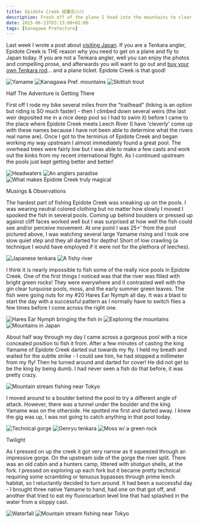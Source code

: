 ```yaml
---
title: Epidote Creek 緑簾石小川
description: Fresh off of the plane I head into the mountains to clear my head and catch a few trout
date: 2015-06-23T03:13:00+02:00
tags: [Kanagawa Prefecture]
---
```

<div class=“text-lg m-2”>

<p class="mb-2">Last week I wrote a post about <a href="http://fallfishtenkara.com/visiting-japan/" target="_blank" rel="noopener">visiting Japan</a>. If you are a Tenkara angler, Epidote Creek is THE reason why you need to get on a plane and fly to Japan today. If you are not a Tenkara angler, well you can enjoy the photos and compelling prose, and afterwards you will want to go out and <a href="http://fallfishtenkara.com/about/my-tenkara-rods/" target="_blank" rel="noopener">buy your own Tenkara rod</a>... and a plane ticket. Epidote Creek is that good!</p>

<img class="w-8/12 rounded-lg shadow-lg mx-auto" src="https://fallfish-tenkara-images.s3-us-west-1.amazonaws.com/FfT+-+Epidote+Creek/Epidote+Creek-Japan-Tenkara-Native+Yamame-nymph.JPG" alt="Yamame" />

<img class="w-8/12 rounded-lg shadow-lg mx-auto" src="https://fallfish-tenkara-images.s3-us-west-1.amazonaws.com/FfT+-+Epidote+Creek/Epidote+Creek-Japan-Tenkara-Native+Yamame.JPG" alt="Kanagawa Pref. mountains" />

<img class="w-8/12 rounded-lg shadow-lg mx-auto" src="https://fallfish-tenkara-images.s3-us-west-1.amazonaws.com/FfT+-+Epidote+Creek/Epidote+Creek-Japan-Tenkara-Yamame-Easily+spooked+fish.JPG" alt="Skittish trout" />

<p class="font-bold mt-2 mb-2">Half The Adventure Is Getting There</p>

<p class="mb-2 mt-2">First off I rode my bike several miles from the "trailhead" (hiking is an option but riding is SO much faster) - then I climbed down several weirs (the last weir deposited me in a nice deep pool so I had to swim it) before I came to the place where Epidote Creek meets Leech River (I have 'cleverly' come up with these names because I have not been able to determine what the rivers real name are). Once I got to the terminus of Epidote Creek and began working my way upstream I almost immediately found a great pool. The overhead trees were fairly low but I was able to make a few casts and work out the kinks from my recent international flight. As I continued upstream the pools just kept getting better and better!</p>

<img class="w-8/12 rounded-lg shadow-lg mx-auto" src="https://fallfish-tenkara-images.s3-us-west-1.amazonaws.com/FfT+-+Epidote+Creek/Epidote+Creek-Japan-Tenkara-Yamame-Headwaters.JPG" alt="Headwaters" />

<img class="w-8/12 rounded-lg shadow-lg mx-auto" src="https://fallfish-tenkara-images.s3-us-west-1.amazonaws.com/FfT+-+Epidote+Creek/Epidote+Creek-Japan-Tenkara-Yamame-Paradise.JPG" alt="An anglers paradise" />

<img class="w-8/12 rounded-lg shadow-lg mx-auto" src="https://fallfish-tenkara-images.s3-us-west-1.amazonaws.com/FfT+-+Epidote+Creek/Epidote+River-Mountain+Stream-Tenkara-Japan-Pool-Trout.JPG" alt="What makes Epidote Creek truly magical" />

<p class="font-bold">Musings &amp; Observations</p>

<p class="mb-2 mt-2">The hardest part of fishing Epidote Creek was sneaking up on the pools. I was wearing neutral colored clothing but no matter how slowly I moved I spooked the fish in several pools. Coming up behind boulders or pressed up against cliff faces worked well but I was surprised at how well the fish could see and/or perceive movement. At one point I was 25+' from the pool pictured above, I was watching several large Yamame rising and I took one slow quiet step and they all darted for depths! Short of low crawling (a technique I would have employed if it were not for the plethora of leeches).</p>

<img class="w-8/12 rounded-lg shadow-lg mx-auto" src="https://fallfish-tenkara-images.s3-us-west-1.amazonaws.com/FfT+-+Epidote+Creek/Epidote+Creek-Japan-Tenkara-Yamame-Tokyo.JPG" alt="Japanese tenkara" />

<img class="w-8/12 rounded-lg shadow-lg mx-auto" src="https://fallfish-tenkara-images.s3-us-west-1.amazonaws.com/FfT+-+Epidote+Creek/Epidote+Creek-Japan-Tenkara-Yamame-Yamame+Fishing+Technique.JPG" alt="A fishy river" />


<p class="mb-2 mt-2">I think it is nearly impossible to fish some of the really nice pools in Epidote Creek. One of the first things I noticed was that the river was filled with bright green rocks! They were everywhere and it contrasted well with the gin clear turquoise pools, moss, and the early summer green leaves. The fish were going nuts for my #20 Hares Ear Nymph all day. It was a blast to start the day with a successful pattern as I normally have to switch flies a few times before I come across the right one.</p>

<img class="w-8/12 rounded-lg shadow-lg mx-auto" src="https://fallfish-tenkara-images.s3-us-west-1.amazonaws.com/FfT+-+Epidote+Creek/Epidote+Creek-Japan-Tenkara-Yamame-hares+ear+nymph.JPG" alt="Hares Ear Nymph bringing the fish in" />

<img class="w-8/12 rounded-lg shadow-lg mx-auto" src="https://fallfish-tenkara-images.s3-us-west-1.amazonaws.com/FfT+-+Epidote+Creek/Epidote+River-Mountain+Stream-Tenkara-Japan-Exploring-one.JPG" alt="Exploring the mountains" />

<img class="w-8/12 rounded-lg shadow-lg mx-auto" src="https://fallfish-tenkara-images.s3-us-west-1.amazonaws.com/FfT+-+Epidote+Creek/Epidote+River-Mountain+Stream-Tenkara-Japan-Exploring.JPG" alt="Mountains in Japan" />

<p class="mb-2 mt-2">About half way through my day I came across a gorgeous pool with a nice concealed position to fish it from. After a few minutes of casting the king Yamame of Epidote Creek darted out towards my fly. I held my breath and waited for the subtle strike - I could see him, he had stopped a millimeter from my fly! Then he turned around and darted for cover! He did not get to be the king by being dumb. I had never seen a fish do that before, it was pretty crazy.</p>

<img class="w-8/12 rounded-lg shadow-lg mx-auto" src="https://fallfish-tenkara-images.s3-us-west-1.amazonaws.com/FfT+-+Epidote+Creek/Epidote+River-Mountain+Stream-Tenkara-Japan.JPG" alt="Mountain stream fishing near Tokyo" />

<p class="mb-2 mt-2">I moved around to a boulder behind the pool to try a different angle of attack. However, there was a tunnel under the boulder and the king Yamame was on the otherside. He spotted me first and darted away. I knew the gig was up, I was not going to catch anything in that pool today.</p>

<img class="w-8/12 rounded-lg shadow-lg mx-auto" src="https://fallfish-tenkara-images.s3-us-west-1.amazonaws.com/FfT+-+Epidote+Creek/Epidote+River-Mountain+Stream-Tenkara-Japan-Gorge-two.JPG" alt="Technical gorge" />

<img class="w-8/12 rounded-lg shadow-lg mx-auto" src="https://fallfish-tenkara-images.s3-us-west-1.amazonaws.com/FfT+-+Epidote+Creek/Epidote+River-Mountain+Stream-Tenkara-Japan-Gorge.JPG" alt="Genryu tenkara" />

<img class="w-8/12 rounded-lg shadow-lg mx-auto" src="https://fallfish-tenkara-images.s3-us-west-1.amazonaws.com/FfT+-+Epidote+Creek/Epidote+River-Mountain+Stream-Tenkara-Japan-Moss.JPG" alt="Moss w/ a green rock" />

<p class="font-bold">Twilight</p>

<p class="mb-2 mt-2">As I pressed on up the creek it got very narrow as it squeezed through an impressive gorge. On the upstream side of the gorge the river split. There was an old cabin and a hunters camp, littered with shotgun shells, at the fork. I pressed on exploring up each fork but it became pretty technical requiring some scrambling or tenuous bypasses through prime leech habitat, so I reluctantly decided to turn around. It had been a successful day - I brought three native Yamame to hand, had one on that got off, and another that tried to eat my fluorocarbon level line that had splashed in the water from a sloppy cast.</p>

<img class="w-8/12 rounded-lg shadow-lg mx-auto" src="https://fallfish-tenkara-images.s3-us-west-1.amazonaws.com/FfT+-+Epidote+Creek/Epidote+River-Mountain+Stream-Tenkara-Japan-Waterfall.JPG" alt="Waterfall" />

<img class="w-8/12 rounded-lg shadow-lg mx-auto" src="https://fallfish-tenkara-images.s3-us-west-1.amazonaws.com/FfT+-+Epidote+Creek/Epidote+River-Mountain+Stream-Tenkara-Japan-Yamame.JPG" alt="Mountain stream fishing near Tokyo" />

</div>